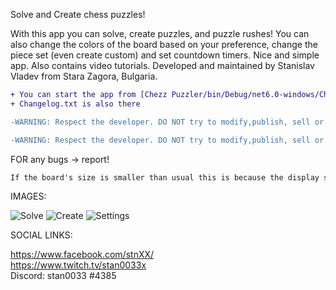 

Solve and Create chess puzzles!

With this app you can solve, create puzzles, and puzzle rushes! You can also change the colors of the board based on your preference, change the piece set (even create custom) and set countdown timers. Nice and simple app. Also contains video tutorials.
Developed and maintained by Stanislav Vladev from Stara Zagora, Bulgaria.  
```diff
+ You can start the app from [Chezz Puzzler/bin/Debug/net6.0-windows/Chess puzzler.exe]
+ Changelog.txt is also there
```
```diff
-WARNING: Respect the developer. DO NOT try to modify,publish, sell or distribute this as your own.
```
```diff
-WARNING: Respect the developer. DO NOT try to modify,publish, sell or distribute this as your own.
```
FOR any bugs -> report!
```diff
If the board's size is smaller than usual this is because the display sclaling of your Windows OS is more than 100%.
```

IMAGES:

![Solve](https://i.ibb.co/ZVd6txZ/scr1.png)
![Create](https://i.ibb.co/kXsD3Wn/scr2.png)
 ![Settings](https://i.ibb.co/XxRKJh2/scr3.png)



SOCIAL LINKS:

https://www.facebook.com/stnXX/  
https://www.twitch.tv/stan0033x  
Discord: stan0033 #4385  

